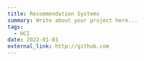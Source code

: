 ```yaml
---
title: Recommendation Systems
summary: Write about your project here...
tags:
  - HCI
date: 2022-01-01
external_link: http://github.com
---
```



